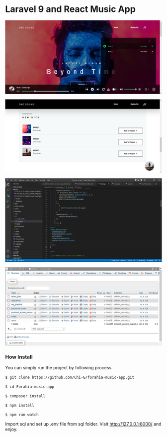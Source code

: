 # Laravel 9 and React Music App 

![Image](1.PNG?raw=true "Image")

![Image](2.PNG?raw=true "Image")

![Image](3.PNG?raw=true "Image")

![Image](4.PNG?raw=true "Image")

### How Install

You can simply run the project by following process
```shell
$ git clone https://github.com/Chi-G/forahia-music-app.git
```
```shell
$ cd Forahia-music-app
```
```shell
$ composer install
```
```shell
$ npm install
```
```shell
$ npm run watch
```
Import sql and set up .env file from sql folder.
Visit http://127.0.0.1:8000/ and enjoy.




